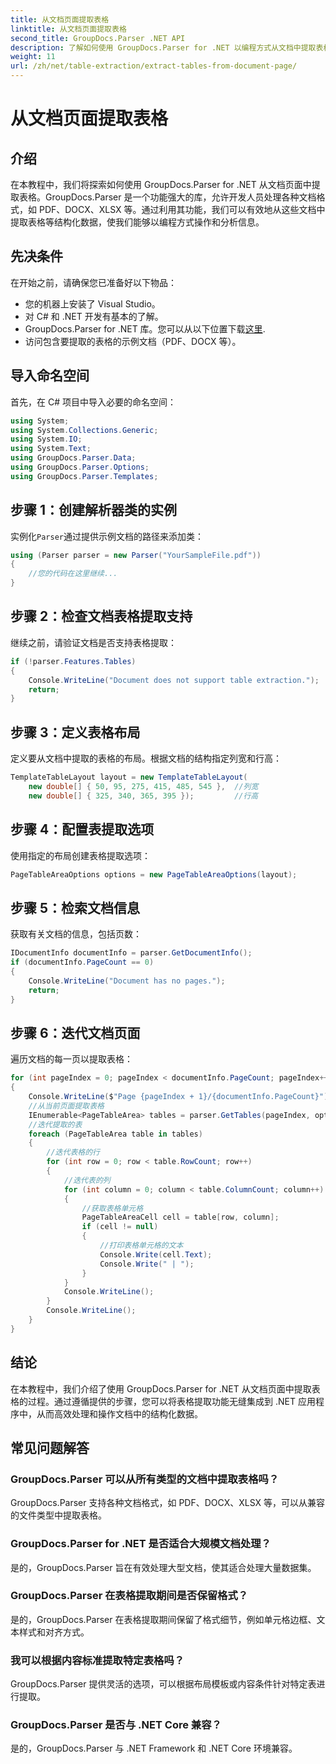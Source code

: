 ```yaml
---
title: 从文档页面提取表格
linktitle: 从文档页面提取表格
second_title: GroupDocs.Parser .NET API
description: 了解如何使用 GroupDocs.Parser for .NET 以编程方式从文档中提取表格。本综合教程提供分步指导。
weight: 11
url: /zh/net/table-extraction/extract-tables-from-document-page/
---
```


# 从文档页面提取表格

## 介绍
在本教程中，我们将探索如何使用 GroupDocs.Parser for .NET 从文档页面中提取表格。GroupDocs.Parser 是一个功能强大的库，允许开发人员处理各种文档格式，如 PDF、DOCX、XLSX 等。通过利用其功能，我们可以有效地从这些文档中提取表格等结构化数据，使我们能够以编程方式操作和分析信息。
## 先决条件
在开始之前，请确保您已准备好以下物品：
- 您的机器上安装了 Visual Studio。
- 对 C# 和 .NET 开发有基本的了解。
-  GroupDocs.Parser for .NET 库。您可以从以下位置下载[这里](https://releases.groupdocs.com/parser/net/).
- 访问包含要提取的表格的示例文档（PDF、DOCX 等）。

## 导入命名空间
首先，在 C# 项目中导入必要的命名空间：
```csharp
using System;
using System.Collections.Generic;
using System.IO;
using System.Text;
using GroupDocs.Parser.Data;
using GroupDocs.Parser.Options;
using GroupDocs.Parser.Templates;
```
## 步骤 1：创建解析器类的实例
实例化`Parser`通过提供示例文档的路径来添加类：
```csharp
using (Parser parser = new Parser("YourSampleFile.pdf"))
{
    //您的代码在这里继续...
}
```
## 步骤 2：检查文档表格提取支持
继续之前，请验证文档是否支持表格提取：
```csharp
if (!parser.Features.Tables)
{
    Console.WriteLine("Document does not support table extraction.");
    return;
}
```
## 步骤 3：定义表格布局
定义要从文档中提取的表格的布局。根据文档的结构指定列宽和行高：
```csharp
TemplateTableLayout layout = new TemplateTableLayout(
    new double[] { 50, 95, 275, 415, 485, 545 },  //列宽
    new double[] { 325, 340, 365, 395 });         //行高
```
## 步骤 4：配置表提取选项
使用指定的布局创建表格提取选项：
```csharp
PageTableAreaOptions options = new PageTableAreaOptions(layout);
```
## 步骤 5：检索文档信息
获取有关文档的信息，包括页数：
```csharp
IDocumentInfo documentInfo = parser.GetDocumentInfo();
if (documentInfo.PageCount == 0)
{
    Console.WriteLine("Document has no pages.");
    return;
}
```
## 步骤 6：迭代文档页面
遍历文档的每一页以提取表格：
```csharp
for (int pageIndex = 0; pageIndex < documentInfo.PageCount; pageIndex++)
{
    Console.WriteLine($"Page {pageIndex + 1}/{documentInfo.PageCount}");
    //从当前页面提取表格
    IEnumerable<PageTableArea> tables = parser.GetTables(pageIndex, options);
    //迭代提取的表
    foreach (PageTableArea table in tables)
    {
        //迭代表格的行
        for (int row = 0; row < table.RowCount; row++)
        {
            //迭代表的列
            for (int column = 0; column < table.ColumnCount; column++)
            {
                //获取表格单元格
                PageTableAreaCell cell = table[row, column];
                if (cell != null)
                {
                    //打印表格单元格的文本
                    Console.Write(cell.Text);
                    Console.Write(" | ");
                }
            }
            Console.WriteLine();
        }
        Console.WriteLine();
    }
}
```

## 结论
在本教程中，我们介绍了使用 GroupDocs.Parser for .NET 从文档页面中提取表格的过程。通过遵循提供的步骤，您可以将表格提取功能无缝集成到 .NET 应用程序中，从而高效处理和操作文档中的结构化数据。

## 常见问题解答
### GroupDocs.Parser 可以从所有类型的文档中提取表格吗？
GroupDocs.Parser 支持各种文档格式，如 PDF、DOCX、XLSX 等，可以从兼容的文件类型中提取表格。
### GroupDocs.Parser for .NET 是否适合大规模文档处理？
是的，GroupDocs.Parser 旨在有效处理大型文档，使其适合处理大量数据集。
### GroupDocs.Parser 在表格提取期间是否保留格式？
是的，GroupDocs.Parser 在表格提取期间保留了格式细节，例如单元格边框、文本样式和对齐方式。
### 我可以根据内容标准提取特定表格吗？
GroupDocs.Parser 提供灵活的选项，可以根据布局模板或内容条件针对特定表进行提取。
### GroupDocs.Parser 是否与 .NET Core 兼容？
是的，GroupDocs.Parser 与 .NET Framework 和 .NET Core 环境兼容。